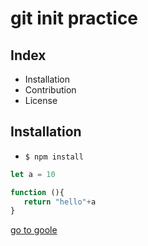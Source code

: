 # git init practice

## Index 

- Installation
- Contribution
- License

## Installation

- `$ npm install`

```js
let a = 10

function (){
   return "hello"+a
}

```
[go to goole](https://www.google.com)


